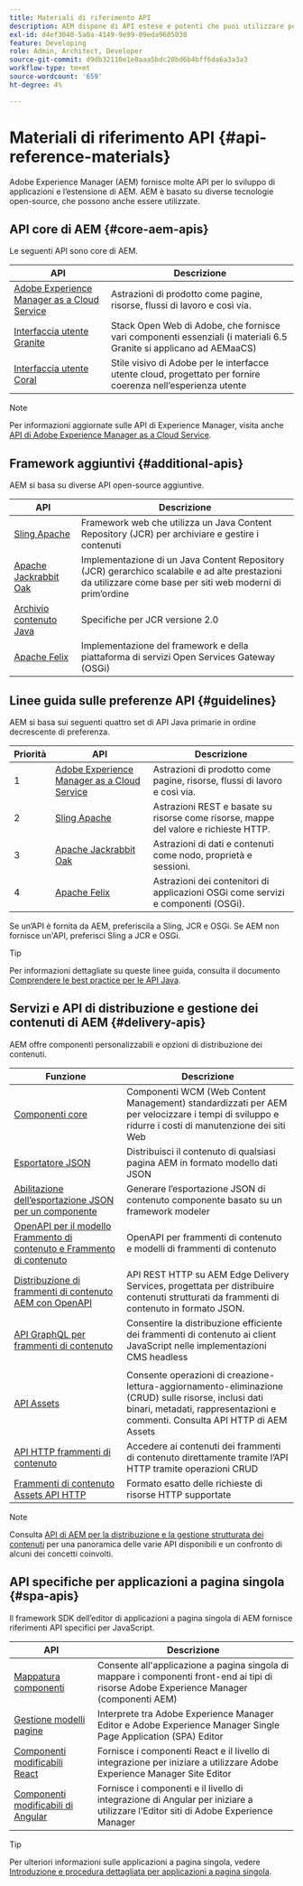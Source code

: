 ```yaml
---
title: Materiali di riferimento API
description: AEM dispone di API estese e potenti che puoi utilizzare per il tuo progetto di esperienza digitale.
exl-id: d4ef3040-5a0a-4149-9e99-09eda9605038
feature: Developing
role: Admin, Architect, Developer
source-git-commit: d9db32110e1e0aaa5bdc20bd6b4bff6da6a3a3a3
workflow-type: tm+mt
source-wordcount: '659'
ht-degree: 4%

---
```


# Materiali di riferimento API {#api-reference-materials}

Adobe Experience Manager (AEM) fornisce molte API per lo sviluppo di applicazioni e l’estensione di AEM. AEM è basato su diverse tecnologie open-source, che possono anche essere utilizzate.

## API core di AEM {#core-aem-apis}

Le seguenti API sono core di AEM.

| API | Descrizione |
|---|---|
| [Adobe Experience Manager as a Cloud Service](https://www.adobe.io/experience-manager/reference-materials/cloud-service/javadoc/index.html) | Astrazioni di prodotto come pagine, risorse, flussi di lavoro e così via. |
| [Interfaccia utente Granite](https://helpx.adobe.com/experience-manager/6-5/sites/developing/using/reference-materials/granite-ui/api/jcr_root/libs/granite/ui/index.html#) | Stack Open Web di Adobe, che fornisce vari componenti essenziali (i materiali 6.5 Granite si applicano ad AEMaaCS) |
| [Interfaccia utente Coral](https://opensource.adobe.com/coral-spectrum/documentation/) | Stile visivo di Adobe per le interfacce utente cloud, progettato per fornire coerenza nell’esperienza utente |

<!---
|Editor core JavaScript API reference|Provides all the base objects and concepts to support authoring of content resources|
--->

>[!NOTE]
>
>Per informazioni aggiornate sulle API di Experience Manager, visita anche [API di Adobe Experience Manager as a Cloud Service](https://developer.adobe.com/experience-cloud/experience-manager-apis/).

## Framework aggiuntivi {#additional-apis}

AEM si basa su diverse API open-source aggiuntive.

| API | Descrizione |
|---|---|
| [Sling Apache](https://sling.apache.org/apidocs/sling11/) | Framework web che utilizza un Java Content Repository (JCR) per archiviare e gestire i contenuti |
| [Apache Jackrabbit Oak](https://jackrabbit.apache.org/oak/docs/oak_api/overview.html) | Implementazione di un Java Content Repository (JCR) gerarchico scalabile e ad alte prestazioni da utilizzare come base per siti web moderni di prim’ordine |
| [Archivio contenuto Java](https://www.adobe.io/experience-manager/reference-materials/spec/javax.jcr/javadocs/jcr-2.0/index.html) | Specifiche per JCR versione 2.0 |
| [Apache Felix](https://felix.apache.org) | Implementazione del framework e della piattaforma di servizi Open Services Gateway (OSGi) |

## Linee guida sulle preferenze API {#guidelines}

AEM si basa sui seguenti quattro set di API Java primarie in ordine decrescente di preferenza.

| Priorità | API | Descrizione |
|---|---|---|
| 1 | [Adobe Experience Manager as a Cloud Service](https://www.adobe.io/experience-manager/reference-materials/cloud-service/javadoc/index.html) | Astrazioni di prodotto come pagine, risorse, flussi di lavoro e così via. |
| 2 | [Sling Apache](https://sling.apache.org/apidocs/sling11/) | Astrazioni REST e basate su risorse come risorse, mappe del valore e richieste HTTP. |
| 3 | [Apache Jackrabbit Oak](https://jackrabbit.apache.org/oak/docs/oak_api/overview.html) | Astrazioni di dati e contenuti come nodo, proprietà e sessioni. |
| 4 | [Apache Felix](https://felix.apache.org/) | Astrazioni dei contenitori di applicazioni OSGi come servizi e componenti (OSGi). |

Se un’API è fornita da AEM, preferiscila a Sling, JCR e OSGi. Se AEM non fornisce un&#39;API, preferisci Sling a JCR e OSGi.

>[!TIP]
>
>Per informazioni dettagliate su queste linee guida, consulta il documento [Comprendere le best practice per le API Java](https://experienceleague.adobe.com/docs/experience-manager-learn/foundation/development/understand-java-api-best-practices.html?lang=it).

## Servizi e API di distribuzione e gestione dei contenuti di AEM {#delivery-apis}

AEM offre componenti personalizzabili e opzioni di distribuzione dei contenuti.

| Funzione | Descrizione |
|---|---|
| [Componenti core](https://experienceleague.adobe.com/docs/experience-manager-core-components/using/introduction.html?lang=it) | Componenti WCM (Web Content Management) standardizzati per AEM per velocizzare i tempi di sviluppo e ridurre i costi di manutenzione dei siti Web |
| [Esportatore JSON](/help/implementing/developing/components/json-exporter.md) | Distribuisci il contenuto di qualsiasi pagina AEM in formato modello dati JSON |
| [Abilitazione dell’esportazione JSON per un componente](/help/implementing/developing/components/enabling-json-exporter.md) | Generare l’esportazione JSON di contenuto componente basato su un framework modeler |
| [OpenAPI per il modello Frammento di contenuto e Frammento di contenuto](/help/headless/content-fragment-openapis.md) | OpenAPI per frammenti di contenuto e modelli di frammenti di contenuto |
| [Distribuzione di frammenti di contenuto AEM con OpenAPI](/help/headless/aem-content-fragment-delivery-with-openapi.md) | API REST HTTP su AEM Edge Delivery Services, progettata per distribuire contenuti strutturati da frammenti di contenuto in formato JSON. |
| [API GraphQL per frammenti di contenuto](/help/headless/graphql-api/content-fragments.md) | Consentire la distribuzione efficiente dei frammenti di contenuto ai client JavaScript nelle implementazioni CMS headless |
|  |  |
| [API Assets](/help/assets/mac-api-assets.md) | Consente operazioni di creazione-lettura-aggiornamento-eliminazione (CRUD) sulle risorse, inclusi dati binari, metadati, rappresentazioni e commenti. Consulta API HTTP di AEM Assets |
| [API HTTP frammenti di contenuto](/help/assets/content-fragments/assets-api-content-fragments.md) | Accedere ai contenuti dei frammenti di contenuto direttamente tramite l’API HTTP tramite operazioni CRUD |
| [Frammenti di contenuto Assets API HTTP](https://experienceleague.adobe.com/docs/experience-manager-cloud-service/assets/admin/mac-api-assets.html?lang=it) | Formato esatto delle richieste di risorse HTTP supportate |

>[!NOTE]
>
>Consulta [API di AEM per la distribuzione e la gestione strutturata dei contenuti](/help/headless/apis-headless-and-content-fragments.md) per una panoramica delle varie API disponibili e un confronto di alcuni dei concetti coinvolti.

## API specifiche per applicazioni a pagina singola {#spa-apis}

Il framework SDK dell’editor di applicazioni a pagina singola di AEM fornisce riferimenti API specifici per JavaScript.

| API | Descrizione |
|---|---|
| [Mappatura componenti](https://www.npmjs.com/package/@adobe/aem-spa-component-mapping) | Consente all&#39;applicazione a pagina singola di mappare i componenti front-end ai tipi di risorse Adobe Experience Manager (componenti AEM) |
| [Gestione modelli pagine](https://www.npmjs.com/package/@adobe/aem-spa-page-model-manager) | Interprete tra Adobe Experience Manager Editor e Adobe Experience Manager Single Page Application (SPA) Editor |
| [Componenti modificabili React](https://www.npmjs.com/package/@adobe/aem-react-editable-components) | Fornisce i componenti React e il livello di integrazione per iniziare a utilizzare Adobe Experience Manager Site Editor |
| [Componenti modificabili di Angular](https://www.npmjs.com/package/@adobe/aem-angular-editable-components) | Fornisce i componenti e il livello di integrazione di Angular per iniziare a utilizzare l’Editor siti di Adobe Experience Manager |

>[!TIP]
>
>Per ulteriori informazioni sulle applicazioni a pagina singola, vedere [Introduzione e procedura dettagliata per applicazioni a pagina singola](/help/implementing/developing/hybrid/introduction.md).

